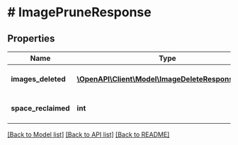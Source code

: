 # # ImagePruneResponse

## Properties

Name | Type | Description | Notes
------------ | ------------- | ------------- | -------------
**images_deleted** | [**\OpenAPI\Client\Model\ImageDeleteResponseItem[]**](ImageDeleteResponseItem.md) | Images that were deleted | [optional] 
**space_reclaimed** | **int** | Disk space reclaimed in bytes | [optional] 

[[Back to Model list]](../../README.md#documentation-for-models) [[Back to API list]](../../README.md#documentation-for-api-endpoints) [[Back to README]](../../README.md)


